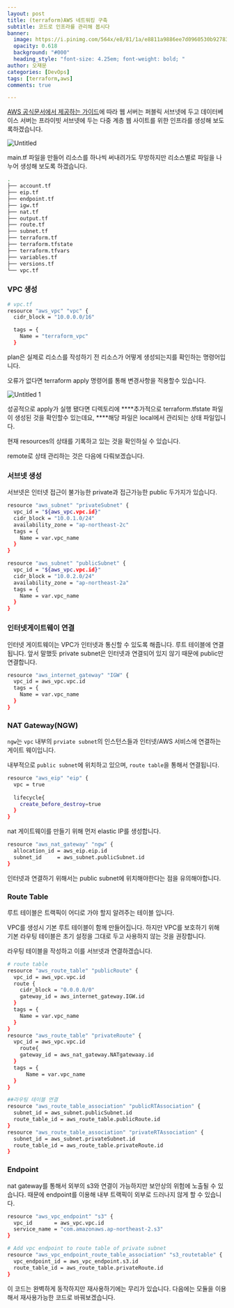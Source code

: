 ```yaml
---
layout: post
title: (terraform)AWS 네트워킹 구축
subtitle: 코드로 인프라를 관리해 봅시다
banner:
  image: https://i.pinimg.com/564x/e8/81/1a/e8811a9886ee7d0960530b92783fd18e.jpg
  opacity: 0.618
  background: "#000"
  heading_style: "font-size: 4.25em; font-weight: bold; "
author: 오재문
categories: [DevOps]
tags: [terraform,aws]
comments: true

---
```




[AWS 공식문서에서 제공하는 가이드](https://docs.aws.amazon.com/ko_kr/vpc/latest/userguide/VPC_Scenario2.html)에 따라  웹 서버는 퍼블릭 서브넷에 두고 데이터베이스 서버는 프라이빗 서브넷에 두는 다중 계층 웹 사이트를 위한 인프라를 생성해 보도록하겠습니다. 

![Untitled](https://user-images.githubusercontent.com/51963264/222951484-c5be7b48-9c92-4791-8bc9-f3a3e22de522.png)

main.tf 파일을 만들어 리소스를 하나씩 써내려가도 무방하지만 리소스별로 파일을 나누어 생성해 보도록 하겠습니다.

```bash
.
├── account.tf
├── eip.tf
├── endpoint.tf
├── igw.tf
├── nat.tf
├── output.tf
├── route.tf
├── subnet.tf
├── terraform.tf
├── terraform.tfstate
├── terraform.tfvars
├── variables.tf
├── versions.tf
└── vpc.tf
```

### VPC 생성

```bash
# vpc.tf
resource "aws_vpc" "vpc" {
  cidr_block = "10.0.0.0/16"

  tags = {
    Name = "terraform_vpc"
  }
```

plan은 실제로 리소스를 작성하기 전 리소스가 어떻게 생성되는지를 확인하는 명령어입니다.

오류가 없다면 terraform apply 명령어를 통해 변경사항을 적용할수 있습니다.

![Untitled 1](https://user-images.githubusercontent.com/51963264/222951502-8054d5b0-e473-4aa5-b868-c38ffed3221a.png)

성공적으로 apply가 실행 됐다면 디렉토리에 ****추가적으로 terraform.tfstate 파일이 생성된 것을 확인할수 있는데요, ****해당 파일은 local에서 관리되는 상태 파일입니다.

현재 resources의 상태를 기록하고 있는 것을 확인하실 수 있습니다.

remote로 상태 관리하는 것은 다음에 다뤄보겠습니다.


### **서브넷 생성**

서브넷은 인터넷 접근이 불가능한 private과 접근가능한 public 두가지가 있습니다.

```bash
resource "aws_subnet" "privateSubnet" {
  vpc_id = "${aws_vpc.vpc.id}"
  cidr_block = "10.0.1.0/24"
  availability_zone = "ap-northeast-2c"
  tags = {
    Name = var.vpc_name
  }
}

resource "aws_subnet" "publicSubnet" {
  vpc_id = "${aws_vpc.vpc.id}"
  cidr_block = "10.0.2.0/24"
  availability_zone = "ap-northeast-2a"
  tags = {
    Name = var.vpc_name
  }
}
```

### 인터넷게이트웨이 연결

인터넷 게이트웨이는 VPC가 인터넷과 통신할 수 있도록 해줍니다. 루트 테이블에 연결됩니다. 앞서 말했듯 private subnet은 인터넷과 연결되어 있지 않기 때문에 public만 연결합니다.

```bash
resource "aws_internet_gateway" "IGW" {
  vpc_id = aws_vpc.vpc.id
  tags = {
    Name = var.vpc_name
  }
}
```

### **NAT Gateway(NGW)**

`ngw`는 `vpc` 내부의 `prviate subnet`의 인스턴스들과 인터넷/AWS 서비스에 연결하는 게이트 웨이입니다.

내부적으로 `public subnet`에 위치하고 있으며, `route table`을 통해서 연결됩니다. 

```bash
resource "aws_eip" "eip" {
  vpc = true
  
  lifecycle{
    create_before_destroy=true
  }
}
```

nat 게이트웨이를 만들기 위해 먼저 elastic IP를 생성합니다.

```bash
resource "aws_nat_gateway" "ngw" {
  allocation_id = aws_eip.eip.id
  subnet_id     = aws_subnet.publicSubnet.id
}
```

인터넷과 연결하기 위해서는 public subnet에 위치해야한다는 점을 유의해야합니다.

### Route Table

루트 테이블은 트랙픽이 어디로 가야 할지 알려주는 테이블 입니다.

VPC를 생성시 기본 루트 테이블이 함께 만들어집니다. 하지만 VPC를 보호하기 위해 기본 라우팅 테이블은 초기 설정을 그대로 두고 사용하지 않는 것을 권장합니다.

라우팅 테이블을 작성하고 이를 서브넷과 연결하겠습니다.

```bash
# route table
resource "aws_route_table" "publicRoute" {
  vpc_id = aws_vpc.vpc.id
  route {
    cidr_block = "0.0.0.0/0"
    gateway_id = aws_internet_gateway.IGW.id
  }
  tags = {
    Name = var.vpc_name
  }
}
resource "aws_route_table" "privateRoute" {
  vpc_id = aws_vpc.vpc.id
	route{
    gateway_id = aws_nat_gateway.NATgatewaay.id
  }
  tags = {
      Name = var.vpc_name
  }
}

##라우팅 테이블 연결
resource "aws_route_table_association" "publicRTAssociation" {
  subnet_id = aws_subnet.publicSubnet.id
  route_table_id = aws_route_table.publicRoute.id
}
resource "aws_route_table_association" "privateRTAssociation" {
  subnet_id = aws_subnet.privateSubnet.id
  route_table_id = aws_route_table.privateRoute.id
}
```

 

### Endpoint

nat gateway를 통해서 외부의 s3와 연결이 가능하지만 보안상의 위험에 노출될 수 있습니다. 때문에 endpoint를 이용해 내부 트랙픽이 외부로 드러나지 않게 할 수 있습니다.

```bash
resource "aws_vpc_endpoint" "s3" {
  vpc_id       = aws_vpc.vpc.id
  service_name = "com.amazonaws.ap-northeast-2.s3"
}

# Add vpc endpoint to route table of private subnet
resource "aws_vpc_endpoint_route_table_association" "s3_routetable" {
  vpc_endpoint_id = aws_vpc_endpoint.s3.id
  route_table_id = aws_route_table.privateRoute.id
} 
```

이 코드는 완벽하게 동작하지만 재사용하기에는 무리가 있습니다. 다음에는 모듈을 이용해서 재사용가능한 코드로 바꿔보겠습니다.